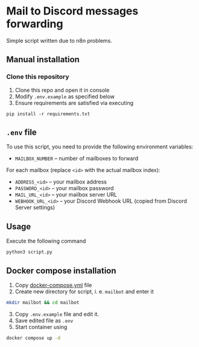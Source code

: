 # Mail to Discord messages forwarding

Simple script written due to n8n problems.

## Manual installation
### Clone this repository
1. Clone this repo and open it in console
2. Modify `.env.example` as specified below
3. Ensure requirements are satisfied via executing 
```
pip install -r requirements.txt
```

## `.env` file

To use this script, you need to provide the following environment variables:

- `MAILBOX_NUMBER` – number of mailboxes to forward  

For each mailbox (replace `<id>` with the actual mailbox index):  
- `ADDRESS_<id>` – your mailbox address  
- `PASSWORD_<id>` – your mailbox password  
- `MAIL_URL_<id>` – your mailbox server URL  
- `WEBHOOK_URL_<id>` – your Discord Webhook URL (copied from Discord Server settings)  


## Usage
Execute the following command
``` 
python3 script.py
```

## Docker compose installation
1. Copy [docker-compose.yml](docker-compose.yml) file
2. Create new directory for script, i. e. `mailbot` and enter it
``` bash
mkdir mailbot && cd mailbot
```
3. Copy `.env.example` file and edit it.
4. Save edited file as `.env`
5. Start container using
``` bash
docker compose up -d
```
